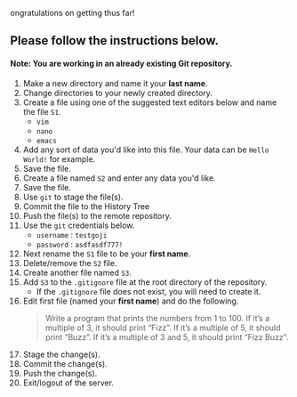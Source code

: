 ongratulations on getting thus far!
## Please follow the instructions below.
#### Note: You are working in an already existing Git repository.
1. Make a new directory and name it your **last name**.
2. Change directories to your newly created directory.
3. Create a file using one of the suggested text editors below and name the file `S1`.
    - `vim`
    - `nano`
    - `emacs`
4. Add any sort of data you'd like into this file. Your data can be `Hello World!` for example.
5. Save the file.
6. Create a file named `S2` and enter any data you'd like.
7. Save the file.
8. Use `git` to stage the file(s).
9. Commit the file to the History Tree
10. Push the file(s) to the remote repository.
11. Use the `git` credentials below.
	- `username` : `testgoji`
	- `password` : `asdfasdf777!`
12. Next rename the `S1` file to be your **first name**.
13. Delete/remove the `S2` file.
14. Create another file named `S3`.
15. Add `S3` to the `.gitignore` file at the root directory of the repository.
	- If the `.gitignore` file does not exist, you will need to create it. 
16. Edit first file (named your **first name**) and do the following. 
	> Write a program that prints the numbers from 1 to 100. If it’s a multiple of 3, it should print “Fizz”. If it’s a multiple of 5, it should print “Buzz”. If it’s a multiple of 3 and 5, it should print “Fizz Buzz”.
17. Stage the change(s).
18. Commit the change(s).
19. Push the change(s).
20. Exit/logout of the server.
